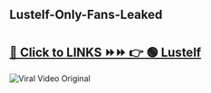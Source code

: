 
 ## Lustelf-Only-Fans-Leaked

# <h2><a href="https://clipsfans.com/Lustelf&ref=git">🔗 Click to LINKS ⏩⏩ 👉 🟢 Lustelf </a></h2>

<a href="https://clipsfans.com/Lustelf&ref=git" rel="nofollow" data-target="animated-image.originalLink"><img src="https://i.ibb.co.com/xMMVF88/686577567.gif" alt="Viral Video Original" style="max-width: 100%; display: inline-block;" data-target="animated-image.originalImage"></a>
